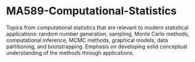 # MA589-Computational-Statistics
Topics from computational statistics that are relevant to modern statistical applications: random number generation, sampling, Monte Carlo methods, computational inference, MCMC methods, graphical models, data partitioning, and bootstrapping. Emphasis on developing solid conceptual understanding of the methods through applications.
